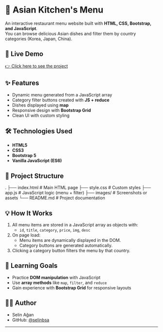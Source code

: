 # 🍜 Asian Kitchen's Menu

An interactive restaurant menu website built with **HTML, CSS, Bootstrap, and JavaScript**.  
You can browse delicious Asian dishes and filter them by country categories (Korea, Japan, China).

## 🚀 Live Demo
[👉 Click here to see the project](https://selinbsa.github.io/AsianKitchensMenu/)


## ✨ Features
- Dynamic menu generated from a JavaScript array
- Category filter buttons created with **JS + reduce**
- Dishes displayed using **map**
- Responsive design with **Bootstrap Grid**
- Clean UI with custom styling

## 🛠️ Technologies Used
- **HTML5**
- **CSS3**
- **Bootstrap 5**
- **Vanilla JavaScript (ES6)**

## 📂 Project Structure
.
├── index.html # Main HTML page
├── style.css # Custom styles
├── app.js # JavaScript logic (menu + filter)
├── images/ # Screenshots or assets
└── README.md # Project documentation


## 💡 How It Works
1. All menu items are stored in a JavaScript array as objects with:
   - `id`, `title`, `category`, `price`, `img`, `desc`
2. On page load:
   - Menu items are dynamically displayed in the DOM.
   - Category buttons are generated automatically.
3. Clicking a category button filters the menu by that country.

## 📖 Learning Goals
- Practice **DOM manipulation** with JavaScript
- Use **array methods** like `map`, `filter`, and `reduce`
- Gain experience with **Bootstrap Grid** for responsive layouts

## 👩‍💻 Author
- Selin Ağan  
- GitHub: [@selinbsa](https://github.com/selinbsa)

---
